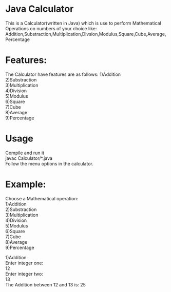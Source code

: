 # Java Calculator
This is a Calculator(written in Java) which is use to perform Mathematical Operations on numbers of your choice like:
<br>
Addition,Substraction,Multiplication,Divsion,Modulus,Square,Cube,Average,Percentage

# Features:
The Calculator have features are as follows:
1)Addition
<br>
2)Substraction
<br>
3)Multiplication
<br>
4)Division
<br>
5)Modulus
<br>
6)Square
<br>
7)Cube
<br>
8)Average
<br>
9)Percentage
<br>

# Usage
Compile and run it
<br>
javac Calculator/*.java
<br>
Follow the menu options in the calculator.

# Example:
Choose a Mathematical operation:
<br>
1)Addition
<br>
2)Substraction
<br>
3)Multiplication
<br>
4)Division
<br>
5)Modulus
<br>
6)Square
<br>
7)Cube
<br>
8)Average
<br>
9)Percentage
<br>

1)Addition
<br>
Enter integer one:
<br>
12
<br>
Enter integer two:
<br>
13
<br>
The Addition between 12 and 13 is: 25










